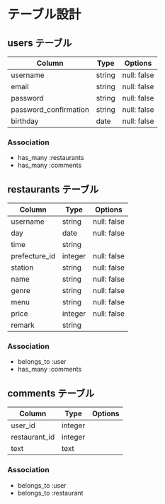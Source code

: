 # テーブル設計

## users テーブル
| Column                 | Type    | Options     |
| ---------------------  | ------- | ----------- |
| username               | string  | null: false |
| email                  | string  | null: false |
| password               | string  | null: false |
| password_confirmation  | string  | null: false |
| birthday               | date    | null: false |

### Association
- has_many :restaurants
- has_many :comments


## restaurants テーブル
| Column                  | Type     | Options     |
| ----------------------- | -------- | ----------- |
| username                | string   | null: false |
| day                     | date     | null: false |
| time                    | string   |             |
| prefecture_id           | integer  | null: false |
| station                 | string   | null: false |
| name                    | string   | null: false |
| genre                   | string   | null: false |
| menu                    | string   | null: false |
| price                   | integer  | null: false |
| remark                  | string   |             |

### Association
- belongs_to :user
- has_many :comments


## comments テーブル
| Column                  | Type     | Options     |
| ----------------------- | -------- | ----------- |
| user_id                 | integer  |             |
| restaurant_id           | integer  |             |
| text                    | text     |             |

### Association
- belongs_to :user
- belongs_to :restaurant







